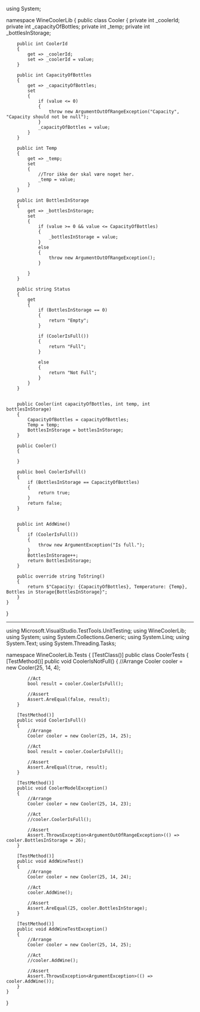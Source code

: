 using System;

namespace WineCoolerLib
{
    public class Cooler
    {
        private int _coolerId;
        private int _capacityOfBottles;
        private int _temp;
        private int _bottlesInStorage;

        public int CoolerId
        {
            get => _coolerId;
            set => _coolerId = value;
        }

        public int CapacityOfBottles
        {
            get => _capacityOfBottles;
            set
            {
                if (value <= 0)
                {
                    throw new ArgumentOutOfRangeException("Capacity",  "Capacity should not be null");
                }
                _capacityOfBottles = value;
            }
        }

        public int Temp
        {
            get => _temp;
            set
            {
                //Tror ikke der skal være noget her.
                _temp = value;
            }
        }

        public int BottlesInStorage
        {
            get => _bottlesInStorage;
            set
            {
                if (value >= 0 && value <= CapacityOfBottles)
                {
                    _bottlesInStorage = value;
                }
                else
                {
                    throw new ArgumentOutOfRangeException();
                }
                
            }
        }

        public string Status
        {
            get
            {
                if (BottlesInStorage == 0)
                {
                    return "Empty";
                }

                if (CoolerIsFull())
                {
                    return "Full";
                }

                else
                {
                    return "Not Full";
                }
            }
        }


        public Cooler(int capacityOfBottles, int temp, int bottlesInStorage)
        {
            CapacityOfBottles = capacityOfBottles;
            Temp = temp;
            BottlesInStorage = bottlesInStorage;
        }

        public Cooler()
        {

        }

        public bool CoolerIsFull()
        {
            if (BottlesInStorage == CapacityOfBottles)
            {
                return true;
            }
            return false;
        }


        public int AddWine()
        {
            if (CoolerIsFull())
            {
                throw new ArgumentException("Is full.");
            }
            BottlesInStorage++;
            return BottlesInStorage;
        }

        public override string ToString()
        {
            return $"Capacity: {CapacityOfBottles}, Temperature: {Temp}, Bottles in Storage{BottlesInStorage}";
        }
    }
}


________________________________________________________________________________________________________________________________________________________________

using Microsoft.VisualStudio.TestTools.UnitTesting;
using WineCoolerLib;
using System;
using System.Collections.Generic;
using System.Linq;
using System.Text;
using System.Threading.Tasks;

namespace WineCoolerLib.Tests
{
    [TestClass()]
    public class CoolerTests
    {
        [TestMethod()]
        public void CoolerIsNotFull()
        {
            //Arrange
            Cooler cooler = new Cooler(25, 14, 4);

            //Act
            bool result = cooler.CoolerIsFull();

            //Assert
            Assert.AreEqual(false, result);
        }

        [TestMethod()]
        public void CoolerIsFull()
        {
            //Arrange
            Cooler cooler = new Cooler(25, 14, 25);

            //Act
            bool result = cooler.CoolerIsFull();

            //Assert
            Assert.AreEqual(true, result);
        }

        [TestMethod()]
        public void CoolerModelException()
        {
            //Arrange
            Cooler cooler = new Cooler(25, 14, 23);

            //Act
            //cooler.CoolerIsFull();

            //Assert
            Assert.ThrowsException<ArgumentOutOfRangeException>(() => cooler.BottlesInStorage = 26);
        }

        [TestMethod()]
        public void AddWineTest()
        {
            //Arrange
            Cooler cooler = new Cooler(25, 14, 24);

            //Act
            cooler.AddWine();

            //Assert
            Assert.AreEqual(25, cooler.BottlesInStorage);
        }

        [TestMethod()]
        public void AddWineTestException()
        {
            //Arrange
            Cooler cooler = new Cooler(25, 14, 25);

            //Act
            //cooler.AddWine();

            //Assert
            Assert.ThrowsException<ArgumentException>(() => cooler.AddWine());
        }
    }
}
